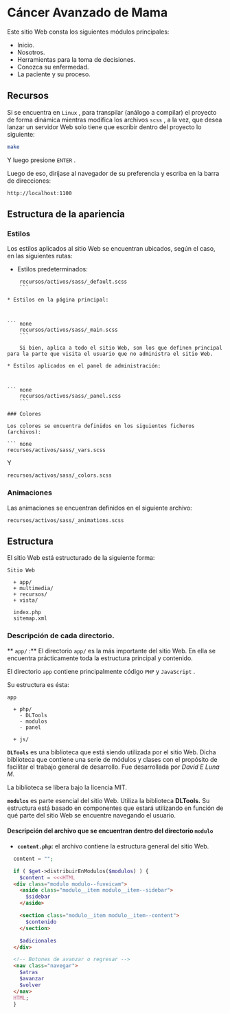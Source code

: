 # Cáncer Avanzado de Mama

Este sitio Web consta los siguientes módulos principales:

* Inicio.
* Nosotros.
* Herramientas para la toma de decisiones.
* Conozca su enfermedad.
* La paciente y su proceso.

## Recursos

Si se encuentra en `Linux` , para transpilar (análogo a compilar) el proyecto de forma dinámica mientras modifica los archivos `scss` , a la vez, que desea lanzar un servidor Web solo tiene que escribir dentro del proyecto lo siguiente:

``` bash
make
```

Y luego presione `ENTER` .

Luego de eso, diríjase al navegador de su preferencia y escriba en la barra de direcciones:

``` none
http://localhost:1100
```

## Estructura de la apariencia

### Estilos

Los estilos aplicados al sitio Web se encuentran ubicados, según el caso, en las siguientes rutas:

* Estilos predeterminados:

    

``` none
    recursos/activos/sass/_default.scss
    ```

* Estilos en la página principal:

    

``` none
    recursos/activos/sass/_main.scss
    ```

    Si bien, aplica a todo el sitio Web, son los que definen principal para la parte que visita el usuario que no administra el sitio Web.

* Estilos aplicados en el panel de administración:

    

``` none
    recursos/activos/sass/_panel.scss
    ```

### Colores

Los colores se encuentra definidos en los siguientes ficheros (archivos):

``` none
recursos/activos/sass/_vars.scss
```

Y

``` none
recursos/activos/sass/_colors.scss
```

### Animaciones

Las animaciones se encuentran definidos en el siguiente archivo:

``` none
recursos/activos/sass/_animations.scss
```

## Estructura

El sitio Web está estructurado de la siguiente forma:

``` none
Sitio Web

  + app/
  + multimedia/
  + recursos/
  + vista/

  index.php
  sitemap.xml
```

### Descripción de cada directorio.

** `app/` :**
El directorio `app/` es la más importante del sitio Web. En ella se encuentra prácticamente toda la estructura principal y contenido.

El directorio `app` contiene principalmente código `PHP` y `JavaScript` .

Su estructura es ésta:

``` none
app

  + php/
    - DLTools
    - modulos
    - panel

  + js/

```

**`DLTools`** es una biblioteca que está siendo utilizada por el sitio Web. Dicha biblioteca que contiene una serie de módulos y clases con el propósito de facilitar el trabajo general de desarrollo. Fue desarrollada por *David E Luna M*.

La biblioteca se libera bajo la licencia MIT.

**`modulos`** es parte esencial del sitio Web. Utiliza la biblioteca **DLTools.** Su estructura está basado en componentes que estará utilizando en función de qué parte del sitio Web se encuentre navegando el usuario. 

#### Descripción del archivo que se encuentran dentro del directorio **`modulo`**

* **`content.php`:** el archivo contiene la estructura general del sitio Web. 

  

``` php
  content = "";

  if ( $get->distribuirEnModulos($modulos) ) {
    $content = <<<HTML
  <div class="modulo modulo--fuveicam">
    <aside class="modulo__item modulo__item--sidebar">
      $sidebar
    </aside>

    <section class="modulo__item modulo__item--content">
      $contenido
    </section>

    $adicionales
  </div>

  <!-- Botones de avanzar o regresar -->
  <nav class="navegar">
    $atras
    $avanzar
    $volver
  </nav>
  HTML;
  }
  ```
